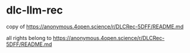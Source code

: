 # dlc-llm-rec

copy of https://anonymous.4open.science/r/DLCRec-5DFF/README.md

all rights belong to https://anonymous.4open.science/r/DLCRec-5DFF/README.md
